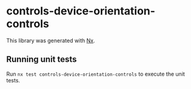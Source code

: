 # controls-device-orientation-controls

This library was generated with [Nx](https://nx.dev).

## Running unit tests

Run `nx test controls-device-orientation-controls` to execute the unit tests.
